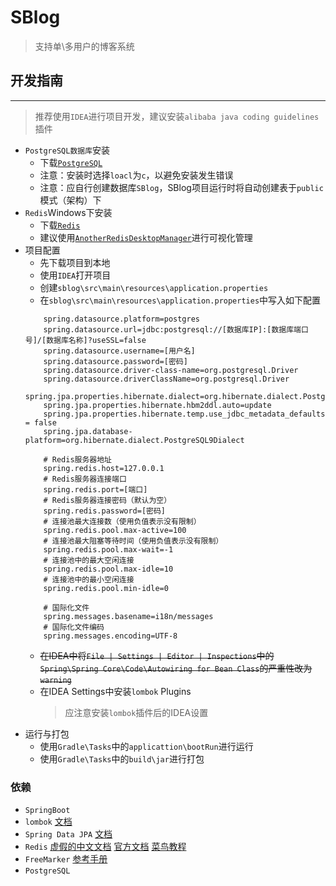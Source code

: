# SBlog
> 支持单\多用户的博客系统

## 开发指南
---
> 推荐使用`IDEA`进行项目开发，建议安装`alibaba java coding guidelines`插件
- `PostgreSQL数据库`安装
    - 下载[`PostgreSQL`](https://www.postgresql.org/download/)
    - 注意：安装时选择`loacl`为`c`，以避免安装发生错误
    - 注意：应自行创建数据库`SBlog`，SBlog项目运行时将自动创建表于`public`模式（架构）下
- `Redis`Windows下安装
    - 下载[`Redis`](https://github.com/MicrosoftArchive/redis/releases)
    - 建议使用[`AnotherRedisDesktopManager`](https://github.com/qishibo/AnotherRedisDesktopManager/releases)进行可视化管理
- 项目配置
    - 先下载项目到本地
    - 使用`IDEA`打开项目
    - 创建`sblog\src\main\resources\application.properties`
    - 在`sblog\src\main\resources\application.properties`中写入如下配置
    ```
        spring.datasource.platform=postgres
        spring.datasource.url=jdbc:postgresql://[数据库IP]:[数据库端口号]/[数据库名称]?useSSL=false
        spring.datasource.username=[用户名]
        spring.datasource.password=[密码]
        spring.datasource.driver-class-name=org.postgresql.Driver
        spring.datasource.driverClassName=org.postgresql.Driver
        spring.jpa.properties.hibernate.dialect=org.hibernate.dialect.PostgreSQLDialect
        spring.jpa.properties.hibernate.hbm2ddl.auto=update
        spring.jpa.properties.hibernate.temp.use_jdbc_metadata_defaults = false
        spring.jpa.database-platform=org.hibernate.dialect.PostgreSQL9Dialect

        # Redis服务器地址
        spring.redis.host=127.0.0.1
        # Redis服务器连接端口
        spring.redis.port=[端口]
        # Redis服务器连接密码（默认为空）
        spring.redis.password=[密码]
        # 连接池最大连接数（使用负值表示没有限制）
        spring.redis.pool.max-active=100
        # 连接池最大阻塞等待时间（使用负值表示没有限制）
        spring.redis.pool.max-wait=-1
        # 连接池中的最大空闲连接
        spring.redis.pool.max-idle=10
        # 连接池中的最小空闲连接
        spring.redis.pool.min-idle=0

        # 国际化文件
        spring.messages.basename=i18n/messages
        # 国际化文件编码
        spring.messages.encoding=UTF-8
    ```
    - ~~在IDEA中将`File | Settings | Editor | Inspections`中的`Spring\Spring Core\Code\Autowiring for Bean Class`的严重性改为`warning`~~
    - 在IDEA Settings中安装`lombok` Plugins
        > 应注意安装`lombok`插件后的IDEA设置
- 运行与打包
    - 使用`Gradle\Tasks`中的`applicattion\bootRun`进行运行
    - 使用`Gradle\Tasks`中的`build\jar`进行打包

### 依赖
- `SpringBoot`
- `lombok` [文档](https://projectlombok.org/features/all)
- `Spring Data JPA` [文档](https://docs.spring.io/spring-data/jpa/docs/current/reference/html/)
- `Redis` [虚假的中文文档](http://www.redis.cn/documentation.html) [官方文档](https://redis.io/documentation) [菜鸟教程](https://www.runoob.com/redis/redis-install.html)
- `FreeMarker` [参考手册](http://freemarker.foofun.cn/toc.html)
- `PostgreSQL`